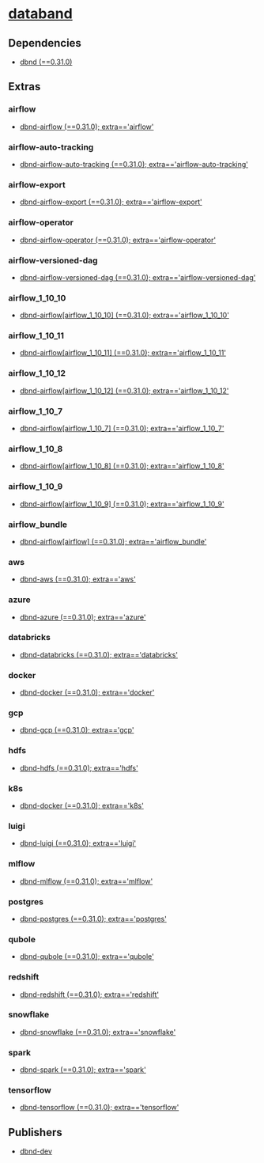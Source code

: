 # [databand](https://pypi.org/project/databand)

## Dependencies
- [dbnd (==0.31.0)](packages/d/dbnd.md)


## Extras

### airflow
- [dbnd-airflow (==0.31.0); extra=='airflow'](packages/d/dbnd-airflow.md)

### airflow-auto-tracking
- [dbnd-airflow-auto-tracking (==0.31.0); extra=='airflow-auto-tracking'](packages/d/dbnd-airflow-auto-tracking.md)

### airflow-export
- [dbnd-airflow-export (==0.31.0); extra=='airflow-export'](packages/d/dbnd-airflow-export.md)

### airflow-operator
- [dbnd-airflow-operator (==0.31.0); extra=='airflow-operator'](packages/d/dbnd-airflow-operator.md)

### airflow-versioned-dag
- [dbnd-airflow-versioned-dag (==0.31.0); extra=='airflow-versioned-dag'](packages/d/dbnd-airflow-versioned-dag.md)

### airflow_1_10_10
- [dbnd-airflow[airflow_1_10_10] (==0.31.0); extra=='airflow_1_10_10'](packages/d/dbnd-airflow.md)

### airflow_1_10_11
- [dbnd-airflow[airflow_1_10_11] (==0.31.0); extra=='airflow_1_10_11'](packages/d/dbnd-airflow.md)

### airflow_1_10_12
- [dbnd-airflow[airflow_1_10_12] (==0.31.0); extra=='airflow_1_10_12'](packages/d/dbnd-airflow.md)

### airflow_1_10_7
- [dbnd-airflow[airflow_1_10_7] (==0.31.0); extra=='airflow_1_10_7'](packages/d/dbnd-airflow.md)

### airflow_1_10_8
- [dbnd-airflow[airflow_1_10_8] (==0.31.0); extra=='airflow_1_10_8'](packages/d/dbnd-airflow.md)

### airflow_1_10_9
- [dbnd-airflow[airflow_1_10_9] (==0.31.0); extra=='airflow_1_10_9'](packages/d/dbnd-airflow.md)

### airflow_bundle
- [dbnd-airflow[airflow] (==0.31.0); extra=='airflow_bundle'](packages/d/dbnd-airflow.md)

### aws
- [dbnd-aws (==0.31.0); extra=='aws'](packages/d/dbnd-aws.md)

### azure
- [dbnd-azure (==0.31.0); extra=='azure'](packages/d/dbnd-azure.md)

### databricks
- [dbnd-databricks (==0.31.0); extra=='databricks'](packages/d/dbnd-databricks.md)

### docker
- [dbnd-docker (==0.31.0); extra=='docker'](packages/d/dbnd-docker.md)

### gcp
- [dbnd-gcp (==0.31.0); extra=='gcp'](packages/d/dbnd-gcp.md)

### hdfs
- [dbnd-hdfs (==0.31.0); extra=='hdfs'](packages/d/dbnd-hdfs.md)

### k8s
- [dbnd-docker (==0.31.0); extra=='k8s'](packages/d/dbnd-docker.md)

### luigi
- [dbnd-luigi (==0.31.0); extra=='luigi'](packages/d/dbnd-luigi.md)

### mlflow
- [dbnd-mlflow (==0.31.0); extra=='mlflow'](packages/d/dbnd-mlflow.md)

### postgres
- [dbnd-postgres (==0.31.0); extra=='postgres'](packages/d/dbnd-postgres.md)

### qubole
- [dbnd-qubole (==0.31.0); extra=='qubole'](packages/d/dbnd-qubole.md)

### redshift
- [dbnd-redshift (==0.31.0); extra=='redshift'](packages/d/dbnd-redshift.md)

### snowflake
- [dbnd-snowflake (==0.31.0); extra=='snowflake'](packages/d/dbnd-snowflake.md)

### spark
- [dbnd-spark (==0.31.0); extra=='spark'](packages/d/dbnd-spark.md)

### tensorflow
- [dbnd-tensorflow (==0.31.0); extra=='tensorflow'](packages/d/dbnd-tensorflow.md)


## Publishers
- [dbnd-dev](https://pypi.org/user/dbnd-dev)

